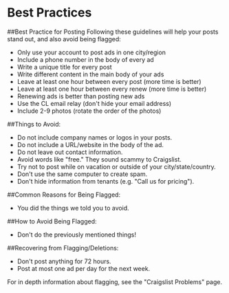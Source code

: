 # Best Practices

##Best Practice for Posting
Following these guidelines will help your posts stand out, and also avoid being flagged:
- Only use your account to post ads in one city/region
- Include a phone number in the body of every ad
- Write a unique title for every post
- Write different content in the main body of your ads
- Leave at least one hour between every post (more time is better)
- Leave at least one hour between every renew (more time is better)
- Renewing ads is better than posting new ads
- Use the CL email relay (don't hide your email address)
- Include 2-9 photos (rotate the order of the photos)

##Things to Avoid:

- Do not include company names or logos in your posts. 
- Do not include a URL/website in the body of the ad.
- Do not leave out contact information. 
- Avoid words like "free." They sound scammy to Craigslist. 
- Try not to post while on vacation or outside of your city/state/country.
- Don't use the same computer to create spam.
- Don't hide information from tenants (e.g. "Call us for pricing").
 

##Common Reasons for Being Flagged:

- You did the things we told you to avoid.

##How to Avoid Being Flagged:

- Don't do the previously mentioned things!

 
##Recovering from Flagging/Deletions:

- Don't post anything for 72 hours.
- Post at most one ad per day for the next week.

For in depth information about flagging, see the "Craigslist Problems" page. [](http://docs.rooof.com/craigslistbest_practices_md.html)
